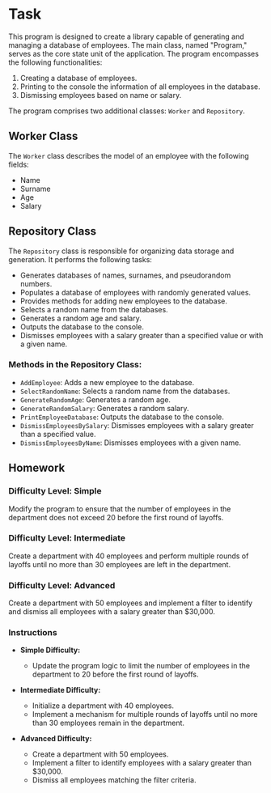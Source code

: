 # **Task**

This program is designed to create a library capable of generating and managing a database of employees. The main class, named "Program," serves as the core state unit of the application. The program encompasses the following functionalities:

1. Creating a database of employees.
2. Printing to the console the information of all employees in the database.
3. Dismissing employees based on name or salary.

The program comprises two additional classes: `Worker` and `Repository`.

## Worker Class

The `Worker` class describes the model of an employee with the following fields:

- Name
- Surname
- Age
- Salary

## Repository Class

The `Repository` class is responsible for organizing data storage and generation. It performs the following tasks:

- Generates databases of names, surnames, and pseudorandom numbers.
- Populates a database of employees with randomly generated values.
- Provides methods for adding new employees to the database.
- Selects a random name from the databases.
- Generates a random age and salary.
- Outputs the database to the console.
- Dismisses employees with a salary greater than a specified value or with a given name.

### Methods in the Repository Class:

- `AddEmployee`: Adds a new employee to the database.
- `SelectRandomName`: Selects a random name from the databases.
- `GenerateRandomAge`: Generates a random age.
- `GenerateRandomSalary`: Generates a random salary.
- `PrintEmployeeDatabase`: Outputs the database to the console.
- `DismissEmployeesBySalary`: Dismisses employees with a salary greater than a specified value.
- `DismissEmployeesByName`: Dismisses employees with a given name.

## **Homework**

### **Difficulty Level: Simple**

Modify the program to ensure that the number of employees in the department does not exceed 20 before the first round of layoffs.

### **Difficulty Level: Intermediate**

Create a department with 40 employees and perform multiple rounds of layoffs until no more than 30 employees are left in the department.

### **Difficulty Level: Advanced**

Create a department with 50 employees and implement a filter to identify and dismiss all employees with a salary greater than $30,000.

### **Instructions**

- **Simple Difficulty:**
  - Update the program logic to limit the number of employees in the department to 20 before the first round of layoffs.
  
- **Intermediate Difficulty:**
  - Initialize a department with 40 employees.
  - Implement a mechanism for multiple rounds of layoffs until no more than 30 employees remain in the department.

- **Advanced Difficulty:**
  - Create a department with 50 employees.
  - Implement a filter to identify employees with a salary greater than $30,000.
  - Dismiss all employees matching the filter criteria.
